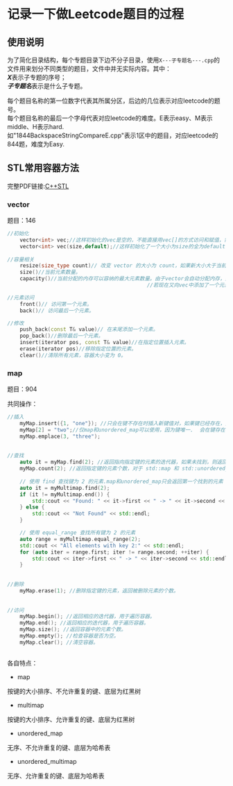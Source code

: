 # 记录一下做Leetcode题目的过程

## 使用说明
为了简化目录结构，每个专题目录下边不分子目录，使用`X---子专题名---.cpp`的文件用来划分不同类型的题目，文件中并无实际内容。其中：  
***X***表示子专题的序号；<br>
***子专题名***表示是什么子专题。

每个题目名称的第一位数字代表其所属分区，后边的几位表示对应leetcode的题号。<br>
每个题目名称的最后一个字母代表对应leetcode的难度。E表示easy、M表示middle、H表示hard.<br>
如"1844BackspaceStringCompareE.cpp"表示1区中的题目，对应leetcode的844题，难度为Easy.<br>


## STL常用容器方法
完整PDF链接:[C++STL](https://bwhite.top/diy/file/Cpp.pdf)

### vector
题目：146

```cpp
//初始化
    vector<int> vec;//这样初始化的vec是空的，不能直接用vec[]的方式访问和赋值，需要用push_back赋值
    vector<int> vec(size,default);//这样初始化了一个大小为size的全为default的vec
    
//容量相关
    resize(size_type count)// 改变 vector 的大小为 count，如果新大小大于当前大小，则用默认值或给定值填充新的元素。
    size()//当前元素数量。
	capacity()//当前分配的内存可以容纳的最大元素数量。由于vector会自动分配内存，如果vec中原来只分配了5个单位内存，且都有数据了，此时size()==capacity().
	                                         //若现在又向vec中添加了一个元素，size()==6而capacity()应该是大于6的，因为内存的分配往往不是一次只分配一个。

//元素访问
    front()// 访问第一个元素。
	back()// 访问最后一个元素。

//修改
    push_back(const T& value)// 在末尾添加一个元素。
	pop_back()//删除最后一个元素。
	insert(iterator pos, const T& value)//在指定位置插入元素。
	erase(iterator pos)//移除指定位置的元素。
	clear()//清除所有元素，容器大小变为 0。
```



### map
题目：904

共同操作：

```Cpp
//插入
    myMap.insert({1, "one"}); //只会在键不存在时插入新键值对，如果键已经存在，插入操作会失败，不会更新值。
    myMap[2] = "two";//仅map和unordered_map可以使用，因为键唯一.  会在键存在时更新值，在键不存在时插入新键值对。
    myMap.emplace(3, "three");
    
    
//查找
    auto it = myMap.find(2); //返回指向指定键的元素的迭代器，如果未找到，则返回 end 迭代器。
    myMap.count(2); //返回指定键的元素个数，对于 std::map 和 std::unordered_map，返回值为 0 或 1。
    
    // 使用 find 查找键为 2 的元素.map和unordered_map只会返回第一个找到的元素
    auto it = myMultimap.find(2);
    if (it != myMultimap.end()) {
        std::cout << "Found: " << it->first << " -> " << it->second << std::endl;
    } else {
        std::cout << "Not Found" << std::endl;
    }

    // 使用 equal_range 查找所有键为 2 的元素
    auto range = myMultimap.equal_range(2);
    std::cout << "All elements with key 2:" << std::endl;
    for (auto iter = range.first; iter != range.second; ++iter) {
        std::cout << iter->first << " -> " << iter->second << std::endl;
    }
    
    
//删除
    myMap.erase(1); //删除指定键的元素，返回被删除元素的个数。
    
    
//访问
    myMap.begin(); //返回相应的迭代器，用于遍历容器。
    myMap.end(); //返回相应的迭代器，用于遍历容器。
    myMap.size(); //返回容器中的元素个数。
    myMap.empty(); //检查容器是否为空。
    myMap.clear(); //清空容器。
	
```

各自特点：
- map

按键的大小排序、不允许重复的键、底层为红黑树

- multimap

按键的大小排序、允许重复的键、底层为红黑树

- unordered_map

无序、不允许重复的键、底层为哈希表

- unordered_multimap

无序、允许重复的键、底层为哈希表

